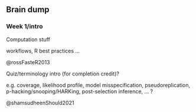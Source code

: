 ## Brain dump

### Week 1/intro

Computation stuff

workflows, R best practices ... 

@rossFasteR2013

Quiz/terminology intro (for completion credit)?

e.g. coverage, likelihood profile, model misspecification, pseudoreplication, p-hacking/snooping/HARKing, post-selection inference, ... ?

@shamsudheenShould2021
